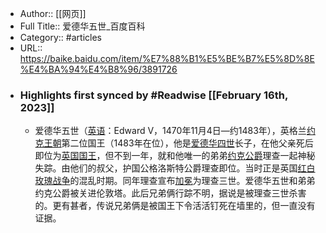 - Author:: [[网页]]
- Full Title:: 爱德华五世_百度百科
- Category:: #articles
- URL:: https://baike.baidu.com/item/%E7%88%B1%E5%BE%B7%E5%8D%8E%E4%BA%94%E4%B8%96/3891726
- ### Highlights first synced by #Readwise [[February 16th, 2023]]
    - 爱德华五世（[英语](/item/%E8%8B%B1%E8%AF%AD/109997?fromModule=lemma_inlink)：Edward V，1470年11月4日—约1483年），英格兰[约克王朝](/item/%E7%BA%A6%E5%85%8B%E7%8E%8B%E6%9C%9D/8631122?fromModule=lemma_inlink)第二位国王（1483年在位），他是[爱德华四世](/item/%E7%88%B1%E5%BE%B7%E5%8D%8E%E5%9B%9B%E4%B8%96/4402998?fromModule=lemma_inlink)长子，在他父亲死后即位为[英国国王](/item/%E8%8B%B1%E5%9B%BD%E5%9B%BD%E7%8E%8B?fromModule=lemma_inlink)，但不到一年，就和他唯一的弟弟[约克公爵](/item/%E7%BA%A6%E5%85%8B%E5%85%AC%E7%88%B5/9930696?fromModule=lemma_inlink)理查一起神秘失踪。由他们的叔父，护国公格洛斯特公爵理查即位。当时正是英国[红白玫瑰战争](/item/%E7%BA%A2%E7%99%BD%E7%8E%AB%E7%91%B0%E6%88%98%E4%BA%89/1442696?fromModule=lemma_inlink)的混乱时期。同年理查宣布[加冕](/item/%E5%8A%A0%E5%86%95/934666?fromModule=lemma_inlink)为理查三世。爱德华五世和弟弟约克公爵被关进伦敦塔。此后兄弟俩行踪不明，据说是被理查三世杀害的。更有甚者，传说兄弟俩是被国王下令活活钉死在墙里的，但一直没有证据。
